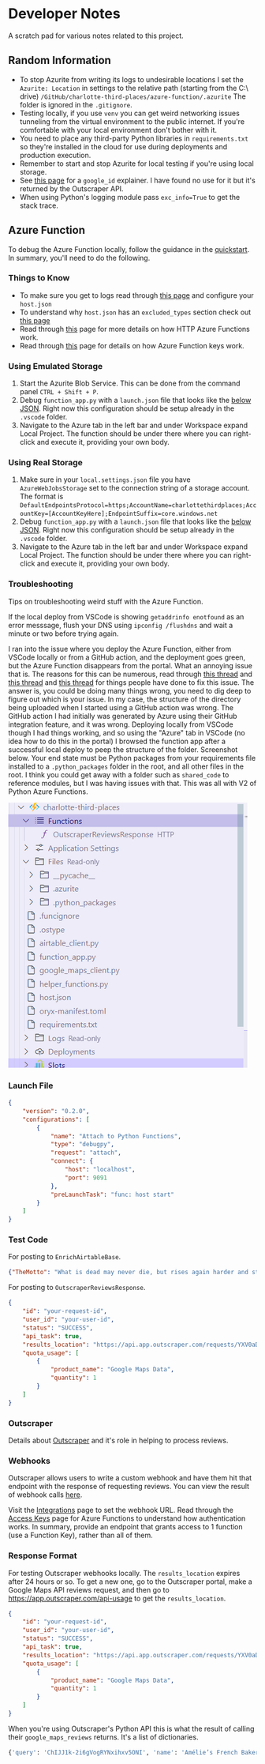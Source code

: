 
# Developer Notes

A scratch pad for various notes related to this project.

## Random Information

* To stop Azurite from writing its logs to undesirable locations I set the `Azurite: Location` in settings to the relative path (starting from the C:\ drive) `/GitHub/charlotte-third-places/azure-function/.azurite` The folder is ignored in the `.gitignore`.
* Testing locally, if you use `venv` you can get weird networking issues tunneling from the virtual environment to the public internet. If you're comfortable with your local environment don't bother with it.
* You need to place any third-party Python libraries in `requirements.txt` so they're installed in the cloud for use during deployments and production execution.
* Remember to start and stop Azurite for local testing if you're using local storage.
* See [this page](https://outscraper.com/place-id-feature-id-cid/) for a `google_id` explainer. I have found no use for it but it's returned by the Outscraper API.
* When using Python's logging module pass `exc_info=True` to get the stack trace.

## Azure Function

To debug the Azure Function locally, follow the guidance in the [quickstart](https://learn.microsoft.com/en-us/azure/azure-functions/create-first-function-vs-code-python). In summary, you'll need to do the following.

### Things to Know

* To make sure you get to logs read through [this page](https://learn.microsoft.com/en-us/azure/azure-functions/configure-monitoring) and configure your `host.json`
* To understand why `host.json` has an `excluded_types` section check out [this page](https://learn.microsoft.com/en-us/azure/azure-functions/configure-monitoring?tabs=v2#configure-sampling)
* Read through [this](https://learn.microsoft.com/en-us/azure/azure-functions/functions-bindings-http-webhook-trigger?tabs=python-v2%2Cisolated-process%2Cnodejs-v4%2Cfunctionsv2&pivots=programming-language-python#http-auth) page for more details on how HTTP Azure Functions work.
* Read through [this](https://learn.microsoft.com/en-us/azure/azure-functions/function-keys-how-to?tabs=azure-portal) page for details on how Azure Function keys work.

### Using Emulated Storage

1. Start the Azurite Blob Service. This can be done from the command panel `CTRL + Shift + P`.
2. Debug `function_app.py` with a `launch.json` file that looks like the [below JSON](#launch-file). Right now this configuration should be setup already in the `.vscode` folder.
3. Navigate to the Azure tab in the left bar and under Workspace expand Local Project. The function should be under there where you can right-click and execute it, providing your own body.

### Using Real Storage

1. Make sure in your `local.settings.json` file you have `AzureWebJobsStorage` set to the connection string of a storage account. The format is `DefaultEndpointsProtocol=https;AccountName=charlottethirdplaces;AccountKey=[AccountKeyHere];EndpointSuffix=core.windows.net`
2. Debug `function_app.py` with a `launch.json` file that looks like the [below JSON](#launch-file). Right now this configuration should be setup already in the `.vscode` folder.
3. Navigate to the Azure tab in the left bar and under Workspace expand Local Project. The function should be under there where you can right-click and execute it, providing your own body.

### Troubleshooting

Tips on troubleshooting weird stuff with the Azure Function.

If the local deploy from VSCode is showing `getaddrinfo enotfound` as an error messsage, flush your DNS using `ipconfig /flushdns` and wait a minute or two before trying again.

I ran into the issue where you deploy the Azure Function, either from VSCode locally or from a GitHub action, and the deployment goes green, but the Azure Function disappears from the portal. What an annoying issue that is. The reasons for this can be numerous, read through [this thread](https://github.com/Azure/azure-functions-python-worker/issues/1338) and [this thread](https://github.com/Azure/azure-functions-python-worker/issues/1262) and [this thread](https://www.reddit.com/r/AZURE/comments/1cuz049/azure_function_swallows_a_build_error_no_way_to/) for things people have done to fix this issue. The answer is, you could be doing many things wrong, you need to dig deep to figure out which is your issue. In my case, the structure of the directory being uploaded when I started using a GitHub action was wrong. The GitHub action I had initially was generated by Azure using their GitHub integration feature, and it was wrong. Deploying locally from VSCode though I had things working, and so using the "Azure" tab in VSCode (no idea how to do this in the portal) I browsed the function app after a successful local deploy to peep the structure of the folder. Screenshot below. Your end state must be Python packages from your requirements file installed to a `.python_packages` folder in the root, and all other files in the root. I think you could get away with a folder such as `shared_code` to reference modules, but I was having issues with that. This was all with V2 of Python Azure Functions.

![WorkingExample](./WorkingAzureFunctionDeploymentFolder.png)

### Launch File

```json
{
    "version": "0.2.0",
    "configurations": [
        {
            "name": "Attach to Python Functions",
            "type": "debugpy",
            "request": "attach",
            "connect": {
                "host": "localhost",
                "port": 9091
            },
            "preLaunchTask": "func: host start"
        }
    ]
}
```

### Test Code

For posting to `EnrichAirtableBase`.

```json
{"TheMotto": "What is dead may never die, but rises again harder and stronger"}
```

For posting to `OutscraperReviewsResponse`.

```json
{
    "id": "your-request-id",
    "user_id": "your-user-id",
    "status": "SUCCESS",
    "api_task": true,
    "results_location": "https://api.app.outscraper.com/requests/YXV0aDB8NjNhMzRkZGRjNmRmNDM5MGJmM2ZkMzZjLDIwMjQwODE3MjA1OTM1eHM0YQ",
    "quota_usage": [
        {
            "product_name": "Google Maps Data",
            "quantity": 1
        }
    ]
}
```

### Outscraper

Details about [Outscraper](https://outscraper.com/) and it's role in helping to process reviews.

### Webhooks

Outscraper allows users to write a custom webhook and have them hit that endpoint with the response of requesting reviews. You can view the result of webhook calls [here](https://app.outscraper.com/webhook-calls).

Visit the [Integrations](https://app.outscraper.com/integrations) page to set the webhook URL. Read through the [Access Keys](https://learn.microsoft.com/en-us/azure/azure-functions/function-keys-how-to?tabs=azure-portal) page for Azure Functions to understand how authentication works. In summary, provide an endpoint that grants access to 1 function (use a Function Key), rather than all of them.

### Response Format

For testing Outscraper webhooks locally. The `results_location` expires after 24 hours or so. To get a new one, go to the Outscraper portal, make a Google Maps API reviews request, and then go to <https://app.outscraper.com/api-usage> to get the `results_location`.

```json
{
    "id": "your-request-id",
    "user_id": "your-user-id",
    "status": "SUCCESS",
    "api_task": true,
    "results_location": "https://api.app.outscraper.com/requests/YXV0aDB8NjNhMzRkZGRjNmRmNDM5MGJmM2ZkMzZjLDIwMjQwODE3MjA1OTM1eHM0YQ",
    "quota_usage": [
        {
            "product_name": "Google Maps Data",
            "quantity": 1
        }
    ]
}
```

When you're using Outscraper's Python API this is what the result of calling their `google_maps_reviews` returns. It's a list of dictionaries.

```python
{'query': 'ChIJJ1k-2i6gVogRYNxihxv5ONI', 'name': 'Amélie’s French Bakery & Café | Carmel Commons', 'name_for_emails': 'Amélie’S French Bakery And Café | Carmel Commons', 'place_id': 'ChIJJ1k-2i6gVogRYNxihxv5ONI', 'google_id': '0x8856a02eda3e5927:0xd238f91b8762dc60', 'full_address': '7715 Pineville-Matthews Rd Unit 34B, Charlotte, NC 28226', 'borough': 'McAlpine', 'street': '7715 Pineville-Matthews Rd Unit 34B', 'postal_code': '28226', 'area_service': False, 'country_code': 'US', 'country': 'United States of America', 'city': 'Charlotte', 'us_state': 'North Carolina', 'state': 'North Carolina', 'plus_code': '867X34PX+FP', 'latitude': 35.0861975, 'longitude': -80.85066499999999, 'h3': '8944d84ae27ffff', 'time_zone': 'America/New_York', 'popular_times': [{...}, {...}, {...}, {...}, {...}, {...}, {...}, {...}], 'site': 'http://www.ameliesfrenchbakery.com/?utm_source=local', 'phone': '+1 704-376-1782', 'type': 'Bakery', 'logo': 'https://lh3.googleusercontent.com/-QD2bj7tNKB8/AAAAAAAAAAI/AAAAAAAAAAA/AQi-ylqiyPo/s44-p-k-no-ns-nd/photo.jpg', 'description': 'This charming gathering place draws a crowd for its pastries, light fare & coffee drinks.', 'typical_time_spent': 'People typically spend 15 min to 1 hr here', 'located_in': 'Carmel Commons', 'located_google_id': '0x88569d073037a283:0x407bb9a1c726e55e', 'category': 'Bakery', 'subtypes': 'Bakery, Coffee shop, French restaurant, Wedding bakery, Wholesale bakery, Wi-Fi spot', 'posts': None, 'reviews_tags': ['macaroons', 'soup', 'breakfast sandwich', 'espresso', 'patio', 'fruit tart', 'caramel brownie', 'chai latte', 'french press', 'chocolate mousse'], 'rating': 4.5, 'reviews': 1742, 'reviews_data': [{...}, {...}, {...}, {...}, {...}, {...}, {...}, {...}, {...}, {...}, {...}, {...}, {...}, {...}, {...}, {...}, {...}, {...}, {...}, ...], 'photos_count': 1152, 'cid': '15148131243291499616', 'reviews_link': 'https://search.google.com/local/reviews?placeid=ChIJJ1k-2i6gVogRYNxihxv5ONI&authuser=0&hl=en&gl=US', 'reviews_id': '-3298612830418052000', 'photo': 'https://lh5.googleusercontent.com/p/AF1QipP44c8672a5AUgingSIuB6JqYmxjWTLKFlSINAU=w800-h500-k-no', 'street_view': 'https://lh5.googleusercontent.com/p/AF1QipMUx6LEfIAyKTkgnusVXi4ZuxVfnybbDWx3vdFq=w1600-h1000-k-no', 'working_hours_old_format': 'Monday:7AM-7PM|Tuesday:7AM-7PM|Wednesday:7AM-7PM|Thursday:7AM-7PM|Friday:7AM-9PM|Saturday:7AM-9PM|Sunday:7AM-7PM', 'working_hours': {'Monday': '7AM-7PM', 'Tuesday': '7AM-7PM', 'Wednesday': '7AM-7PM', 'Thursday': '7AM-7PM', 'Friday': '7AM-9PM', 'Saturday': '7AM-9PM', 'Sunday': '7AM-7PM'}, 'other_hours': None, 'business_status': 'OPERATIONAL', 'about': {'From the business': {...}, 'Service options': {...}, 'Accessibility': {...}, 'Dining options': {...}, 'Amenities': {...}, 'Crowd': {...}, 'Planning': {...}, 'Payments': {...}, 'Parking': {...}, 'Other': {...}}, 'range': '$$', 'reviews_per_score': None, 'reviews_per_score_1': None, 'reviews_per_score_2': None, 'reviews_per_score_3': None, 'reviews_per_score_4': None, 'reviews_per_score_5': None, 'reservation_links': None, 'booking_appointment_link': 'https://food.google.com/chooseprovider?restaurantId=/g/1tfv1816&g2lbs=AOHF13k0cN3OzkD_Wp9mxwHsk-4uEIjeX69ELpcDlbV6msv7CglZV45DtxbrWTpuht05RGcAv_rIlrt6MVlyP6xzcSno5Zk-_7p72LRoqGhSh9-YGLBVyO4%3D&hl=en-US&gl=us&fo_m=MfohQo559jFvMUOzJVpjPL1YMfZ3bInYwBDuMfaXTPp5KXh-&utm_source=tactile&gei=VFjKZqTVCrKF0PEP3OngqQk&ei=VFjKZqTVCrKF0PEP3OngqQk&fo_s=OA,SOE&opi=79508299&orderType=2&foub=mcpp', 'menu_link': 'https://www.toasttab.com/amelies-french-bakery-carmel-commons-7715-pineville-matthews-road-space-34b/v3#!/', 'order_links': None, 'owner_id': '103411538791022838693', ...}
```
